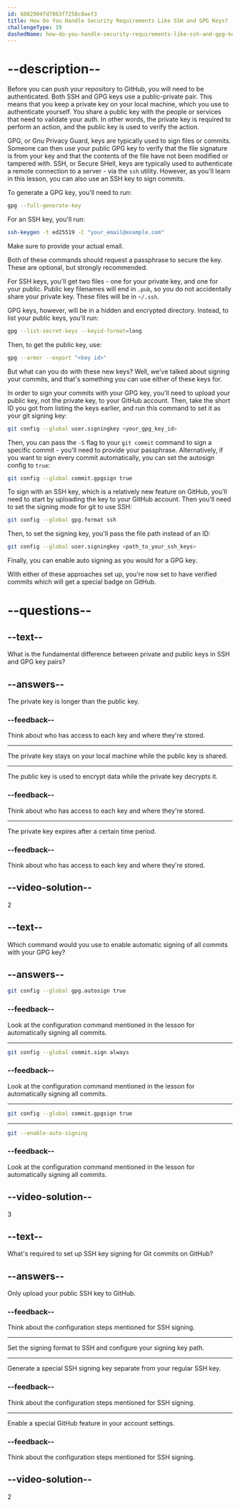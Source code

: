 ```yaml
---
id: 6882904fd7063f7258c0aef3
title: How Do You Handle Security Requirements Like SSH and GPG Keys?
challengeType: 19
dashedName: how-do-you-handle-security-requirements-like-ssh-and-gpg-keys
---
```


# --description--

Before you can push your repository to GitHub, you will need to be authenticated. Both SSH and GPG keys use a public-private pair. This means that you keep a private key on your local machine, which you use to authenticate yourself. You share a public key with the people or services that need to validate your auth. In other words, the private key is required to perform an action, and the public key is used to verify the action.

GPG, or Gnu Privacy Guard, keys are typically used to sign files or commits. Someone can then use your public GPG key to verify that the file signature is from your key and that the contents of the file have not been modified or tampered with. SSH, or Secure SHell, keys are typically used to authenticate a remote connection to a server - via the `ssh` utility. However, as you'll learn in this lesson, you can also use an SSH key to sign commits.

To generate a GPG key, you'll need to run:

```sh
gpg --full-generate-key
```

For an SSH key, you'll run:

```sh
ssh-keygen -t ed25519 -C "your_email@example.com"
```

Make sure to provide your actual email.

Both of these commands should request a passphrase to secure the key. These are optional, but strongly recommended.

For SSH keys, you'll get two files - one for your private key, and one for your public. Public key filenames will end in `.pub`, so you do not accidentally share your private key. These files will be in `~/.ssh`.

GPG keys, however, will be in a hidden and encrypted directory. Instead, to list your public keys, you'll run:

```sh
gpg --list-secret-keys --keyid-format=long
```

Then, to get the public key, use:

```sh
gpg --armor --export "<key id>"
```

But what can you do with these new keys? Well, we've talked about signing your commits, and that's something you can use either of these keys for.

In order to sign your commits with your GPG key, you'll need to upload your public key, not the private key, to your GitHub account. Then, take the short ID you got from listing the keys earlier, and run this command to set it as your git signing key:

```sh
git config --global user.signingkey <your_gpg_key_id>
```

Then, you can pass the `-S` flag to your `git commit` command to sign a specific commit - you'll need to provide your passphrase. Alternatively, if you want to sign every commit automatically, you can set the autosign config to `true`:

```sh
git config --global commit.gpgsign true
```

To sign with an SSH key, which is a relatively new feature on GitHub, you'll need to start by uploading the key to your GitHub account. Then you'll need to set the signing mode for git to use SSH:

```sh
git config --global gpg.format ssh
```

Then, to set the signing key, you'll pass the file path instead of an ID:

```sh
git config --global user.signingkey <path_to_your_ssh_keys>
```

Finally, you can enable auto signing as you would for a GPG key.

With either of these approaches set up, you're now set to have verified commits which will get a special badge on GitHub.

# --questions--

## --text--

What is the fundamental difference between private and public keys in SSH and GPG key pairs?

## --answers--

The private key is longer than the public key.

### --feedback--

Think about who has access to each key and where they're stored.

---

The private key stays on your local machine while the public key is shared.

---

The public key is used to encrypt data while the private key decrypts it.

### --feedback--

Think about who has access to each key and where they're stored.

---

The private key expires after a certain time period.

### --feedback--

Think about who has access to each key and where they're stored.

## --video-solution--

2

## --text--

Which command would you use to enable automatic signing of all commits with your GPG key?

## --answers--

```sh
git config --global gpg.autosign true
```

### --feedback--

Look at the configuration command mentioned in the lesson for automatically signing all commits.

---

```sh
git config --global commit.sign always
```

### --feedback--

Look at the configuration command mentioned in the lesson for automatically signing all commits.

---

```sh
git config --global commit.gpgsign true
```

---

```sh
git --enable-auto-signing
```

### --feedback--

Look at the configuration command mentioned in the lesson for automatically signing all commits.

## --video-solution--

3

## --text--

What's required to set up SSH key signing for Git commits on GitHub?

## --answers--

Only upload your public SSH key to GitHub.

### --feedback--

Think about the configuration steps mentioned for SSH signing.

---

Set the signing format to SSH and configure your signing key path.

---

Generate a special SSH signing key separate from your regular SSH key.

### --feedback--

Think about the configuration steps mentioned for SSH signing.

---

Enable a special GitHub feature in your account settings.

### --feedback--

Think about the configuration steps mentioned for SSH signing.

## --video-solution--

2
